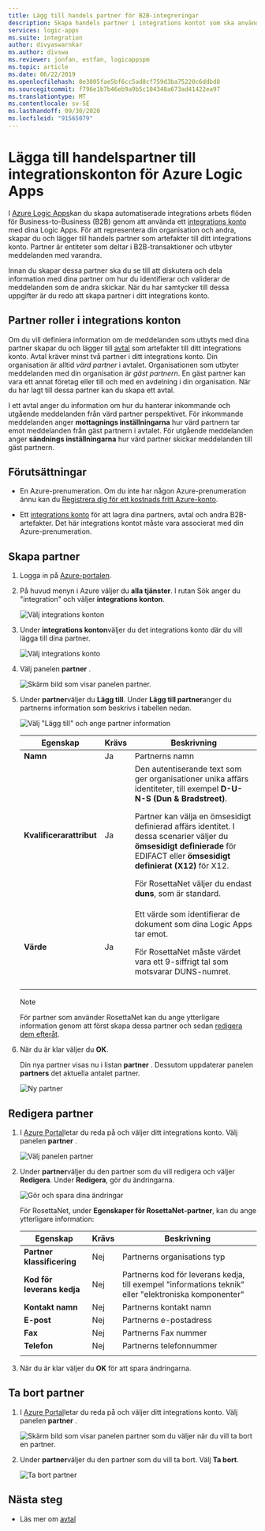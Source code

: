 ```yaml
---
title: Lägg till handels partner för B2B-integreringar
description: Skapa handels partner i integrations kontot som ska användas med Azure Logic Apps
services: logic-apps
ms.suite: integration
author: divyaswarnkar
ms.author: divswa
ms.reviewer: jonfan, estfan, logicappspm
ms.topic: article
ms.date: 06/22/2019
ms.openlocfilehash: 8e3805fae5bf6cc5ad8cf759d3ba75220c6ddbd8
ms.sourcegitcommit: f796e1b7b46eb9a9b5c104348a673ad41422ea97
ms.translationtype: MT
ms.contentlocale: sv-SE
ms.lasthandoff: 09/30/2020
ms.locfileid: "91565079"
---
```

# <a name="add-trading-partners-to-integration-accounts-for-azure-logic-apps"></a>Lägga till handelspartner till integrationskonton för Azure Logic Apps

I [Azure Logic Apps](../logic-apps/logic-apps-overview.md)kan du skapa automatiserade integrations arbets flöden för Business-to-Business (B2B) genom att använda ett [integrations konto](../logic-apps/logic-apps-enterprise-integration-create-integration-account.md) med dina Logic Apps. För att representera din organisation och andra, skapar du och lägger till handels partner som artefakter till ditt integrations konto. Partner är entiteter som deltar i B2B-transaktioner och utbyter meddelanden med varandra.

Innan du skapar dessa partner ska du se till att diskutera och dela information med dina partner om hur du identifierar och validerar de meddelanden som de andra skickar. När du har samtycker till dessa uppgifter är du redo att skapa partner i ditt integrations konto.

## <a name="partner-roles-in-integration-accounts"></a>Partner roller i integrations konton

Om du vill definiera information om de meddelanden som utbyts med dina partner skapar du och lägger till [avtal](../logic-apps/logic-apps-enterprise-integration-agreements.md) som artefakter till ditt integrations konto. Avtal kräver minst två partner i ditt integrations konto. Din organisation är alltid *värd partner* i avtalet. Organisationen som utbyter meddelanden med din organisation är *gäst partnern*. En gäst partner kan vara ett annat företag eller till och med en avdelning i din organisation. När du har lagt till dessa partner kan du skapa ett avtal.

I ett avtal anger du information om hur du hanterar inkommande och utgående meddelanden från värd partner perspektivet. För inkommande meddelanden anger **mottagnings inställningarna** hur värd partnern tar emot meddelanden från gäst partnern i avtalet. För utgående meddelanden anger **sändnings inställningarna** hur värd partner skickar meddelanden till gäst partnern.

## <a name="prerequisites"></a>Förutsättningar

* En Azure-prenumeration. Om du inte har någon Azure-prenumeration ännu kan du [Registrera dig för ett kostnads fritt Azure-konto](https://azure.microsoft.com/free/).

* Ett [integrations konto](../logic-apps/logic-apps-enterprise-integration-create-integration-account.md) för att lagra dina partners, avtal och andra B2B-artefakter. Det här integrations kontot måste vara associerat med din Azure-prenumeration.

## <a name="create-partner"></a>Skapa partner

1. Logga in på [Azure-portalen](https://portal.azure.com).

1. På huvud menyn i Azure väljer du **alla tjänster**. I rutan Sök anger du "integration" och väljer **integrations konton**.

   ![Välj integrations konton](./media/logic-apps-enterprise-integration-partners/find-integration-accounts.png)

1. Under **integrations konton**väljer du det integrations konto där du vill lägga till dina partner.

   ![Välj integrations konto](./media/logic-apps-enterprise-integration-partners/select-integration-account.png)

1. Välj panelen **partner** .

   ![Skärm bild som visar panelen partner.](./media/logic-apps-enterprise-integration-partners/choose-partners.png)

1. Under **partner**väljer du **Lägg till**. Under **Lägg till partner**anger du partnerns information som beskrivs i tabellen nedan.

   ![Välj "Lägg till" och ange partner information](./media/logic-apps-enterprise-integration-partners/add-partners.png)

   | Egenskap | Krävs | Beskrivning |
   |----------|----------|-------------|
   | **Namn** | Ja | Partnerns namn |
   | **Kvalificerarattribut** | Ja | Den autentiserande text som ger organisationer unika affärs identiteter, till exempel **D-U-N-S (Dun & Bradstreet)**. <p>Partner kan välja en ömsesidigt definierad affärs identitet. I dessa scenarier väljer du **ömsesidigt definierade** för EDIFACT eller **ömsesidigt definierat (X12)** för X12. <p>För RosettaNet väljer du endast **duns**, som är standard. |
   | **Värde** | Ja | Ett värde som identifierar de dokument som dina Logic Apps tar emot. <p>För RosettaNet måste värdet vara ett 9-siffrigt tal som motsvarar DUNS-numret. |
   ||||

   > [!NOTE]
   > För partner som använder RosettaNet kan du ange ytterligare information genom att först skapa dessa partner och sedan [redigera dem efteråt](#edit-partner).

1. När du är klar väljer du **OK**.

   Din nya partner visas nu i listan **partner** . Dessutom uppdaterar panelen **partners** det aktuella antalet partner.

   ![Ny partner](./media/logic-apps-enterprise-integration-partners/new-partner.png)

<a name="edit-partner"></a>

## <a name="edit-partner"></a>Redigera partner

1. I [Azure Portal](https://portal.azure.com)letar du reda på och väljer ditt integrations konto.
Välj panelen **partner** .

   ![Välj panelen partner](./media/logic-apps-enterprise-integration-partners/edit.png)

1. Under **partner**väljer du den partner som du vill redigera och väljer **Redigera**. Under **Redigera**, gör du ändringarna.

   ![Gör och spara dina ändringar](./media/logic-apps-enterprise-integration-partners/edit-partner.png)

   För RosettaNet, under **Egenskaper för RosettaNet-partner**, kan du ange ytterligare information:

   | Egenskap | Krävs | Beskrivning |
   |----------|----------|-------------|
   | **Partner klassificering** | Nej | Partnerns organisations typ |
   | **Kod för leverans kedja** | Nej | Partnerns kod för leverans kedja, till exempel "informations teknik" eller "elektroniska komponenter" |
   | **Kontakt namn** | Nej | Partnerns kontakt namn |
   | **E-post** | Nej | Partnerns e-postadress |
   | **Fax** | Nej | Partnerns Fax nummer |
   | **Telefon** | Nej | Partnerns telefonnummer |
   ||||

1. När du är klar väljer du **OK** för att spara ändringarna.

## <a name="delete-partner"></a>Ta bort partner

1. I [Azure Portal](https://portal.azure.com)letar du reda på och väljer ditt integrations konto. Välj panelen **partner** .

   ![Skärm bild som visar panelen partner som du väljer när du vill ta bort en partner.](./media/logic-apps-enterprise-integration-partners/choose-partners-to-delete.png)

1. Under **partner**väljer du den partner som du vill ta bort. Välj **Ta bort**.

   ![Ta bort partner](./media/logic-apps-enterprise-integration-partners/delete-partner.png)

## <a name="next-steps"></a>Nästa steg

* Läs mer om [avtal](../logic-apps/logic-apps-enterprise-integration-agreements.md)